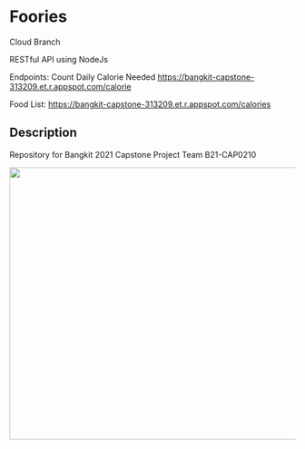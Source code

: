 # Foories
Cloud Branch

RESTful API using NodeJs

Endpoints: 
Count Daily Calorie Needed
https://bangkit-capstone-313209.et.r.appspot.com/calorie

Food List:
https://bangkit-capstone-313209.et.r.appspot.com/calories

## Description
Repository for Bangkit 2021 Capstone Project Team B21-CAP0210

<img src="https://drive.google.com/file/d/1nyUgPcZD8s_0V2fqgDnSWaY_s80xOsMw/preview" width="640" height="480"></img>
